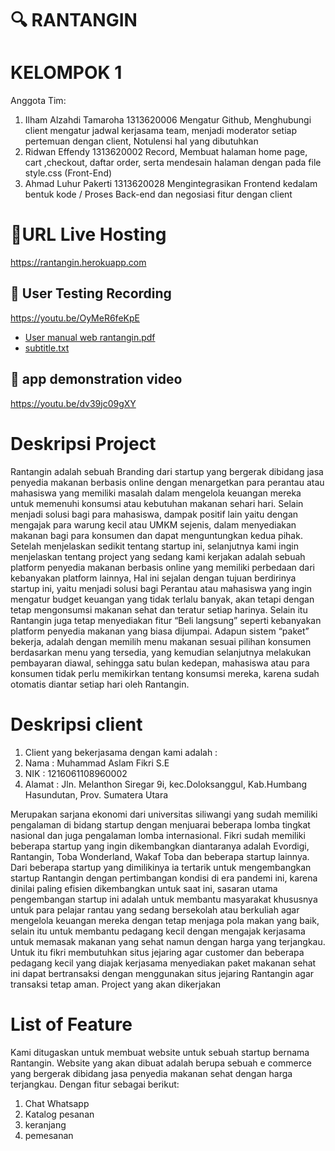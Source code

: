 # 🔍 RANTANGIN
# KELOMPOK 1
Anggota Tim:
1. Ilham Alzahdi Tamaroha 1313620006 Mengatur Github, Menghubungi client mengatur jadwal kerjasama team, menjadi moderator setiap pertemuan dengan client, Notulensi hal yang dibutuhkan
2. Ridwan Effendy 1313620002  Record, Membuat halaman home page, cart ,checkout, daftar order, serta mendesain halaman dengan pada file style.css (Front-End) 
3. Ahmad Luhur Pakerti 1313620028 Mengintegrasikan Frontend kedalam bentuk kode / Proses Back-end dan negosiasi fitur dengan client

# 🔗URL Live Hosting
https://rantangin.herokuapp.com 

## 🎥 User Testing Recording
https://youtu.be/OyMeR6feKpE 

- [User manual web rantangin.pdf](https://github.com/HCI-Group-1/Assignment-5-FinalProject/files/7780951/User.manual.web.rantangin.pdf)
- [subtitle.txt](https://github.com/HCI-Group-1/Assignment-5-FinalProject/files/7781028/subtitle.txt)

## 🎥 app demonstration video
https://youtu.be/dv39jc09gXY  

# Deskripsi Project
Rantangin adalah sebuah Branding dari startup yang bergerak dibidang jasa penyedia makanan berbasis online dengan menargetkan para perantau atau mahasiswa yang memiliki masalah dalam mengelola keuangan mereka untuk memenuhi konsumsi atau kebutuhan makanan sehari hari. Selain menjadi solusi bagi para mahasiswa, dampak positif lain yaitu dengan mengajak para warung kecil atau UMKM sejenis, dalam menyediakan makanan bagi para konsumen dan dapat menguntungkan kedua pihak. Setelah menjelaskan sedikit tentang startup ini, selanjutnya kami ingin menjelaskan tentang project yang sedang kami kerjakan adalah sebuah platform penyedia makanan berbasis online yang memiliki perbedaan dari kebanyakan platform lainnya, Hal ini sejalan dengan tujuan berdirinya startup ini, yaitu menjadi solusi bagi Perantau atau mahasiswa yang ingin mengatur budget keuangan yang tidak terlalu banyak, akan tetapi dengan tetap mengonsumsi makanan sehat dan teratur setiap harinya. Selain itu Rantangin juga tetap menyediakan fitur “Beli langsung” seperti kebanyakan platform penyedia makanan yang biasa dijumpai. Adapun sistem “paket” bekerja, adalah dengan memilih menu makanan sesuai pilihan konsumen berdasarkan menu yang tersedia, yang kemudian selanjutnya melakukan  pembayaran diawal, sehingga satu bulan kedepan, mahasiswa atau para konsumen tidak perlu memikirkan tentang konsumsi mereka, karena sudah otomatis diantar setiap hari oleh Rantangin.

# Deskripsi client

1. Client yang bekerjasama dengan kami adalah :
2. Nama : Muhammad Aslam Fikri S.E 
3. NIK : 1216061108960002 
4. Alamat : Jln. Melanthon Siregar 9i, kec.Doloksanggul, Kab.Humbang Hasundutan, Prov. Sumatera Utara

Merupakan sarjana ekonomi dari universitas siliwangi yang sudah memiliki pengalaman di bidang startup dengan menjuarai beberapa lomba tingkat nasional dan juga pengalaman lomba internasional. Fikri sudah memiliki beberapa startup yang ingin dikembangkan diantaranya adalah Evordigi, Rantangin, Toba Wonderland, Wakaf Toba dan beberapa startup lainnya. Dari beberapa startup yang dimilikinya ia tertarik untuk mengembangkan startup Rantangin dengan pertimbangan kondisi di era pandemi ini, karena dinilai paling efisien dikembangkan untuk saat ini, sasaran utama pengembangan startup ini adalah untuk membantu masyarakat khususnya untuk para pelajar rantau yang sedang bersekolah atau berkuliah agar mengelola keuangan mereka dengan tetap menjaga pola makan yang baik, selain itu untuk membantu pedagang kecil dengan mengajak kerjasama untuk memasak makanan yang sehat namun dengan harga yang terjangkau. Untuk itu fikri membutuhkan situs jejaring agar customer dan beberapa pedagang kecil yang diajak kerjasama menyediakan paket makanan sehat ini dapat bertransaksi dengan menggunakan situs jejaring Rantangin agar transaksi tetap aman.
Project yang akan dikerjakan

# List of Feature
Kami ditugaskan untuk membuat website untuk sebuah startup bernama Rantangin. Website yang akan dibuat adalah berupa sebuah e commerce yang bergerak dibidang jasa penyedia makanan sehat dengan harga terjangkau. Dengan fitur sebagai berikut:
1. Chat Whatsapp
2. Katalog pesanan
3. keranjang
4. pemesanan
